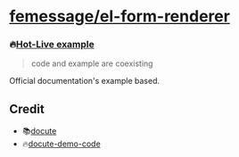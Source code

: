 # [femessage/el-form-renderer](https://github.com/femessage/el-form-renderer)

### 🔥[Hot-Live example](https://fem-el-form-renderer.now.sh/)

> code and example are coexisting

Official documentation's example based.

## Credit

- 📚[docute](https://docute.org/)
- 🔥[docute-demo-code](https://github.com/evillt/docute-demo-code)
